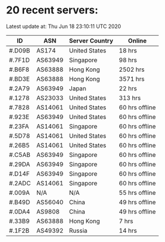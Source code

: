 # 20 recent servers:

Latest update at: Thu Jun 18 23:10:11 UTC 2020

| ID | ASN | Server Country | Online |
| -- | --- | -------------- | ------ |
| #.D09B | AS174 | United States | 18 hrs |
| #.7F1D | AS63949 | Singapore | 98 hrs |
| #.B6F8 | AS63888 | Hong Kong | 2502 hrs |
| #.BD3E | AS63888 | Hong Kong | 3571 hrs |
| #.2A79 | AS63949 | Japan | 22 hrs |
| #.1278 | AS23033 | United States | 313 hrs |
| #.7828 | AS14061 | United States | 60 hrs offline |
| #.923E | AS63949 | United States | 60 hrs offline |
| #.23FA | AS14061 | Singapore | 60 hrs offline |
| #.5D78 | AS14061 | United States | 60 hrs offline |
| #.26B5 | AS14061 | United States | 60 hrs offline |
| #.C5AB | AS63949 | Singapore | 60 hrs offline |
| #.29DA | AS63949 | Singapore | 60 hrs offline |
| #.D14F | AS63949 | Singapore | 60 hrs offline |
| #.2ADC | AS14061 | Singapore | 60 hrs offline |
| #.009A | N/A | N/A | 55 hrs offline |
| #.B49D | AS56040 | China | 49 hrs offline |
| #.0DA4 | AS9808 | China | 49 hrs offline |
| #.33B9 | AS63888 | Hong Kong | 7 hrs |
| #.1F2B | AS49392 | Russia | 14 hrs |

